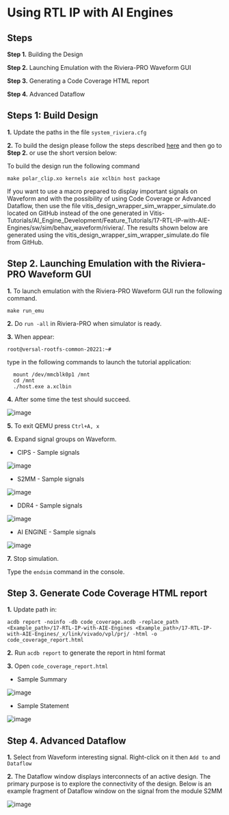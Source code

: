 # **Using RTL IP with AI Engines**

## **Steps**

**Step 1.** Building the Design

**Step 2.** Launching Emulation with the Riviera-PRO Waveform GUI

**Step 3.** Generating a Code Coverage HTML report

**Step 4.** Advanced Dataflow

## **Steps 1: Build Design** 

  **1.** Update the paths in the file `system_riviera.cfg`

  **2.** To build the design please follow the steps described [here](https://github.com/Xilinx/Vitis-Tutorials/tree/2022.1/AI_Engine_Development/Feature_Tutorials/17-RTL-IP-with-AIE-Engines) and then go to **Step 2.** or use the short version below:

  To build the design run the following command
  
  `make polar_clip.xo kernels aie xclbin host package`
  
  If you want to use a macro prepared to display important signals on Waveform and with the possibility of using Code Coverage or Advanced Dataflow, then use the file vitis_design_wrapper_sim_wrapper_simulate.do located on GitHub instead of the one generated in Vitis-Tutorials/AI_Engine_Development/Feature_Tutorials/17-RTL-IP-with-AIE-Engines/sw/sim/behav_waveform/riviera/. The results shown below are generated using the vitis_design_wrapper_sim_wrapper_simulate.do file from GitHub.

## **Step 2.** Launching Emulation with the Riviera-PRO Waveform GUI

  **1.** To launch emulation with the Riviera-PRO Waveform GUI run the following command.  

  `make run_emu`
  
  **2.** Do `run -all` in Riviera-PRO when simulator is ready.

  **3.** When appear: 

  `root@versal-rootfs-common-20221:~#`

  type in the following commands to launch the tutorial application:
```
  mount /dev/mmcblk0p1 /mnt
  cd /mnt
  ./host.exe a.xclbin
```
  **4.** After some time the test should succeed.

  ![image](https://github.com/maciejpasierbek/Riviera-PRO/assets/38097741/d0397fd2-71ff-40eb-ba1f-8f4f91af27d1)

  **5.** To exit QEMU press `Ctrl+A, x`

  **6.** Expand signal groups on Waveform.
  
  - CIPS - Sample signals
  
  ![image](https://github.com/maciejpasierbek/Riviera-PRO/assets/38097741/87dd5fb3-188a-427b-8bb0-59a9a6fbef78)

  - S2MM - Sample signals

  ![image](https://github.com/maciejpasierbek/Riviera-PRO/assets/38097741/dd9dc2c8-f9d8-403b-9b92-61824348e271)

  - DDR4 - Sample signals

  ![image](https://github.com/maciejpasierbek/Riviera-PRO/assets/38097741/cddf3735-119c-4cda-93f0-5c63dd6ac861)
  
  - AI ENGINE - Sample signals

  ![image](https://github.com/maciejpasierbek/Riviera-PRO/assets/38097741/2d7559d5-29c2-4b56-b570-5dae03cbc00a)

  **7.** Stop simulation.

  Type the `endsim` command in the console.

## **Step 3.** Generate Code Coverage HTML report

  **1.** Update path in:
  
  `acdb report -noinfo -db code_coverage.acdb -replace_path <Example_path>/17-RTL-IP-with-AIE-Engines <Example_path>/17-RTL-IP-with-AIE-Engines/_x/link/vivado/vpl/prj/ -html -o code_coverage_report.html` 
  
  **2.** Run `acdb report` to generate the report in html format 
  
  **3.** Open `code_coverage_report.html`
  
  - Sample Summary
  
  ![image](https://github.com/maciejpasierbek/Riviera-PRO/assets/38097741/a7e612af-87c7-4cb0-96d4-77dc788ecfcc)

  - Sample Statement

  ![image](https://github.com/maciejpasierbek/Riviera-PRO/assets/38097741/4c44348e-885e-45f5-a532-3c19d23b441a)

## **Step 4.** Advanced Dataflow

  **1.** Select from Waveform interesting signal. Right-click on it then `Add to` and `Dataflow`

  **2.** The Dataflow window displays interconnects of an active design. The primary purpose is to explore the connectivity of the design. Below is an example fragment of Dataflow window on the signal from the module S2MM
  
  ![image](https://github.com/maciejpasierbek/Riviera-PRO/assets/38097741/c2d2d6c8-2bc8-4063-98ed-d403d502c9ec)




